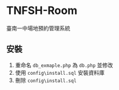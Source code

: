 # TNFSH-Room
臺南一中場地預約管理系統

## 安裝
1. 重命名 `db_exmaple.php` 為 `db.php` 並修改
2. 使用 `config\install.sql` 安裝資料庫
3. 刪除 `config\install.sql`
